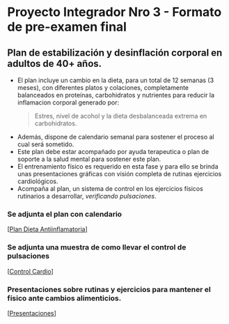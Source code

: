 # Proyecto Integrador Nro 3 - Formato de pre-examen final

## Plan de estabilización y desinflación corporal en adultos de 40+ años.

* El plan incluye un cambio en la dieta, para un total de 12 semanas (3 meses), con diferentes platos y colaciones, completamente balanceados en proteínas, carbohidratos y nutrientes para reducir la inflamacion corporal generado por:
  > Estres, nivel de acohol y la dieta desbalanceada extrema en carbohidratos.
* Además, dispone de calendario semanal para sostener el proceso al cual será sometido.
* Este plan debe estar acompañado por ayuda terapeutica o plan de soporte a la salud mental para sostener este plan.
* El entrenamiento físico es requerido en esta fase y para ello se brinda unas presentaciones gráficas con visión completa de rutinas ejercicios cardiológicos.
* Acompaña al plan, un sistema de control en los ejercicios físicos rutinarios a desarrollar, _verificando pulsaciones_.

### Se adjunta el plan  con calendario
[[Plan Dieta Antiinflamatoria](https://docs.google.com/document/d/1WAVSMsU5p-OOwcmoIBGQoGxy0O8Y10fFxkyUu8EGZ68/edit?usp=sharing)]

### Se adjunta una muestra de como llevar el control de pulsaciones
[[Control Cardio](https://docs.google.com/spreadsheets/d/1b0c0sUcOlYr4ph07f-hLRVQqFhGxCldihzqX90ifZzE/edit?usp=drive_link)]

### Presentaciones sobre rutinas y ejercicios para mantener el físico ante cambios alimenticios.
[[Presentaciones](https://app.presentations.ai/view/pgOUhX)]
